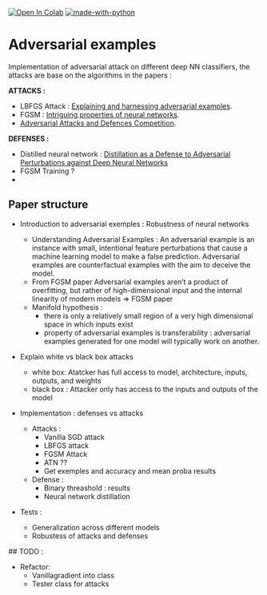 [![Open In Colab](https://colab.research.google.com/assets/colab-badge.svg)](https://colab.research.google.com/drive/1U9TYyaSjs1hsp3p-C7Y2zNUhHHHzgd4p) [![made-with-python](https://img.shields.io/badge/Made%20with-Python-1f425f.svg)](https://www.python.org/)


# Adversarial examples

Implementation of adversarial attack on different deep NN classifiers, the attacks are base on the algorithms in the papers :

**ATTACKS :**
* LBFGS Attack : [Explaining and harnessing adversarial examples](https://arxiv.org/pdf/1412.6572v3.pdf).
* FGSM : [Intriguing properties of neural networks](https://arxiv.org/abs/1312.6199).
*  [Adversarial Attacks and Defences Competition](https://arxiv.org/pdf/1804.00097.pdf).


**DEFENSES :**
* Distilled neural network : [Distillation as a Defense to Adversarial
Perturbations against Deep Neural Networks](https://arxiv.org/pdf/1511.04508.pdf)
* FGSM Training ?
* 

 
## Paper structure
- Introduction to adversarial exemples : Robustness of neural networks
    - Understanding Adversarial Examples : An adversarial example is an instance with small, intentional feature perturbations that cause a machine learning model to make a false prediction. Adversarial examples are counterfactual examples with the aim to deceive the model.
    - From FGSM paper Adversarial examples aren’t a product of overfitting, but rather of high-dimensional input and the internal linearity of modern models => FGSM paper
    - Manifold hypothesis : 
        * there is only a relatively small region of a very high dimensional space in which inputs exist
        * property of adversarial examples is transferability :  adversarial examples generated for one model will typically work on another. 

- Explain white vs black box attacks
    * white box: Atatcker has full access to model, architecture, inputs, outputs, and weights
    * black box : Attacker only has access to the inputs and outputs of the model
- Implementation  :  defenses vs attacks
    * Attacks : 
        * Vanilla SGD attack
        * LBFGS attack
        * FGSM Attack
        * ATN ?? 
        * Get exemples and accuracy and mean proba results
    * Defense : 
        * Binary threashold : results
        * Neural network distillation
- Tests : 
    - Generalization across different models
    - Robustess of attacks and defenses

## TODO : 
* Refactor:
    - Vanillagradient into class
    - Tester class for attacks
    